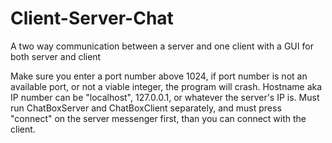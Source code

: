 # Client-Server-Chat
A two way communication between a server and one client with a GUI for both server and client

Make sure you enter a port number above 1024, if port number is not an available port, or not a viable integer, the program will crash.
Hostname aka IP number can be "localhost", 127.0.0.1, or whatever the server's IP is. 
Must run ChatBoxServer and ChatBoxClient separately, and must press "connect" on the server messenger first, than you can connect with the client.
